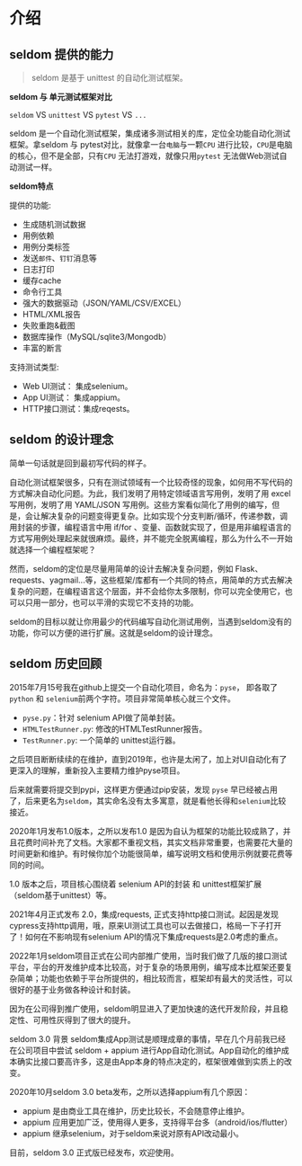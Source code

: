 # 介绍

## seldom 提供的能力

> seldom 是基于 unittest 的自动化测试框架。

__seldom 与 单元测试框架对比__

`seldom` VS `unittest` VS `pytest` VS `...`

seldom 是一个自动化测试框架，集成诸多测试相关的库，定位全功能自动化测试框架。拿seldom 与 pytest对比，就像拿一台`电脑`与一颗`CPU` 进行比较，`CPU`是电脑的核心，但不是全部，只有`CPU` 无法打游戏，就像只用`pytest` 无法做Web测试自动测试一样。 


__seldom特点__

提供的功能:

* 生成随机测试数据
* 用例依赖
* 用例分类标签
* 发送`邮件`、`钉钉`消息等
* 日志打印
* 缓存cache
* 命令行工具
* 强大的数据驱动（JSON/YAML/CSV/EXCEL）
* HTML/XML报告
* 失败重跑&截图
* 数据库操作（MySQL/sqlite3/Mongodb）
* 丰富的断言

支持测试类型:

* Web UI测试： 集成selenium。
* App UI测试： 集成appium。
* HTTP接口测试：集成reqests。


## seldom 的设计理念

简单一句话就是回到最初写代码的样子。

自动化测试框架很多，只有在测试领域有一个比较奇怪的现象，如何用不写代码的方式解决自动化问题。为此，我们发明了用特定领域语言写用例，发明了用 excel 写用例，发明了用 YAML/JSON 写用例。这些方案看似简化了用例的编写，但是，会让解决复杂的问题变得更复杂。比如实现个分支判断/循环，传递参数，调用封装的步骤，编程语言中用 if/for 、变量、函数就实现了，但是用非编程语言的方式写用例处理起来就很麻烦。最终，并不能完全脱离编程，那么为什么不一开始就选择一个编程框架呢？

然而，seldom的定位是尽量用简单的设计去解决复杂问题，例如 Flask、requests、yagmail...等，这些框架/库都有一个共同的特点，用简单的方式去解决复杂的问题，在编程语言这个层面，并不会给你太多限制，你可以完全使用它，也可以只用一部分，也可以平滑的实现它不支持的功能。

seldom的目标以就让你用最少的代码编写自动化测试用例，当遇到seldom没有的功能，你可以方便的进行扩展。这就是seldom的设计理念。


## seldom 历史回顾

2015年7月15号我在github上提交一个自动化项目，命名为：`pyse`， 即各取了`python` 和 `selenium`前两个字符。项目非常简单核心就三个文件。

* `pyse.py`：针对 selenium API做了简单封装。
* `HTMLTestRunner.py`: 修改的HTMLTestRunner报告。
* `TestRunner.py`: 一个简单的 unittest运行器。

之后项目断断续续的在维护，直到2019年，也许是太闲了，加上对UI自动化有了更深入的理解，重新投入主要精力维护pyse项目。

后来就需要将提交到pypi，这样更方便通过pip安装，发现 `pyse` 早已经被占用了，后来更名为`seldom`，其实命名没有太多寓意，就是看他长得和`selenium`比较接近。

2020年1月发布1.0版本，之所以发布1.0 是因为自认为框架的功能比较成熟了，并且花费时间补充了文档。大家都不重视文档，其实文档非常重要，也需要花大量的时间更新和维护。有时候你加个功能很简单，编写说明文档和使用示例就要花费等同的时间。

1.0 版本之后，项目核心围绕着 selenium API的封装 和 unittest框架扩展（seldom基于unittest）等。

2021年4月正式发布 2.0，集成requests, 正式支持http接口测试。起因是发现cypress支持http调用，哦，原来UI测试工具也可以去做接口，格局一下子打开了！如何在不影响现有selenium API的情况下集成requests是2.0考虑的重点。

2022年1月seldom项目正式在公司内部推广使用，当时我们做了几版的接口测试平台，平台的开发维护成本比较高，对于复杂的场景用例，编写成本比框架还要复杂简单；功能也依赖于平台所提供的，相比较而言，框架却有最大的灵活性，可以很好的基于业务做各种设计和封装。

因为在公司得到推广使用，seldom明显进入了更加快速的迭代开发阶段，并且稳定性、可用性灰得到了很大的提升。

seldom 3.0 背景
seldom集成App测试是顺理成章的事情，早在几个月前我已经在公司项目中尝试 seldom + appium 进行App自动化测试。App自动化的维护成本确实比接口要高许多，这是由App本身的特点决定的，框架很难做到实质上的改变。

2020年10月seldom 3.0 beta发布，之所以选择appium有几个原因：

* appium 是由商业工具在维护，历史比较长，不会随意停止维护。
* appium 应用更加广泛，使用得人更多，支持得平台多（android/ios/flutter）
* appium 继承selenium，对于seldom来说对原有API改动最小。

目前，seldom 3.0 正式版已经发布，欢迎使用。

